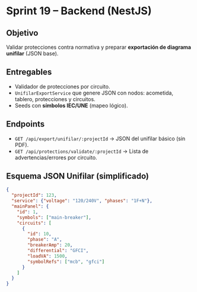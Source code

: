 # Sprint 19 – Backend (NestJS)
## Objetivo
Validar protecciones contra normativa y preparar **exportación de diagrama unifilar** (JSON base).

## Entregables
- Validador de protecciones por circuito.
- `UnifilarExportService` que genere JSON con nodos: acometida, tablero, protecciones y circuitos.
- Seeds con **símbolos IEC/UNE** (mapeo lógico).

## Endpoints
- `GET /api/export/unifilar/:projectId` → JSON del unifilar básico (sin PDF).
- `GET /api/protections/validate/:projectId` → Lista de advertencias/errores por circuito.

## Esquema JSON Unifilar (simplificado)
```json
{
  "projectId": 123,
  "service": {"voltage": "120/240V", "phases": "1F+N"},
  "mainPanel": {
    "id": 1,
    "symbols": ["main-breaker"],
    "circuits": [
      {
        "id": 10,
        "phase": "A",
        "breakerAmp": 20,
        "differential": "GFCI",
        "loadVA": 1500,
        "symbolRefs": ["mcb", "gfci"]
      }
    ]
  }
}
```

